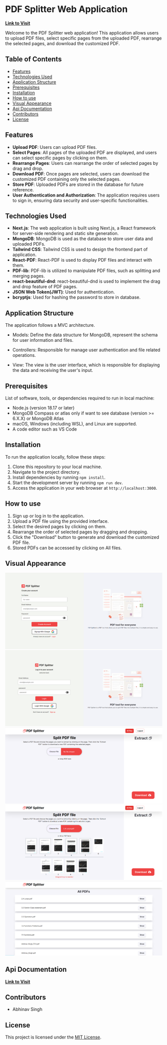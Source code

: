 # PDF Splitter Web Application 

**[Link to Visit](https://pdfsplitter-abhinav.netlify.app "Visit")**

Welcome to the PDF Splitter web application! This application allows users to upload PDF files, select specific pages from the uploaded PDF, rearrange the selected pages, and download the customized PDF.

## Table of Contents

- [Features](#features)
- [Technologies Used](#technologies-used)
- [Application Structure](#application-structure)
- [Prerequisites](#prerequisites)
- [Installation](#installation)
- [How to use](#how-to-use)
- [Visual Appearance](#visual-appearance)
- [Api Documentation](#api-documentation)
- [Contributors](#contributors)
- [License](#license)

## Features

- **Upload PDF**: Users can upload PDF files.
- **Select Pages**: All pages of the uploaded PDF are displayed, and users can select specific pages by clicking on them.
- **Rearrange Pages**: Users can rearrange the order of selected pages by drag and drop.
- **Download PDF**: Once pages are selected, users can download the customized PDF containing only the selected pages.
- **Store PDF**: Uploaded PDFs are stored in the database for future reference.
- **User Authentication and Authorization**: The application requires users to sign in, ensuring data security and user-specific functionalities.
  
## Technologies Used

- **Next.js**: The web application is built using Next.js, a React framework for server-side rendering and static site generation.
- **MongoDB**: MongoDB is used as the database to store user data and uploaded PDFs.
- **Tailwind CSS**: Tailwind CSS is used to design the frontend part of application.
- **React-PDF**: React-PDF is used to display PDF files and interact with them.
- **PDF-lib**: PDF-lib is utilized to manipulate PDF files, such as splitting and merging pages.
- **react-beautiful-dnd**: react-beautiful-dnd is used to implement the drag and drop feature of PDF pages.
- **JSON Web Token(JWT)**: Used for authentication.
- **bcryptjs**: Used for hashing the password to store in database.


## Application Structure
The application follows a MVC architecture.

- Models: Define the data structure for MongoDB, represent the schema for user information and files.

- Controllers: Responsible for manage user authentication and file related operations.

- View: The view is the user interface, which is responsible for displaying the data and receiving the user's input.


## Prerequisites

List of software, tools, or dependencies required to run in local machine:

- Node.js (version 18.17 or later)
- MongoDB Compass or atlas only if want to see database  (version >= 6.X.X) or MongoDB Atlas
- macOS, Windows (including WSL), and Linux are supported.
- A code editor such as VS Code

## Installation

To run the application locally, follow these steps:

1. Clone this repository to your local machine.
2. Navigate to the project directory.
3. Install dependencies by running `npm install`.
4. Start the development server by running `npm run dev`.
5. Access the application in your web browser at `http://localhost:3000`.

## How to use

1. Sign up or log in to the application.
2. Upload a PDF file using the provided interface.
3. Select the desired pages by clicking on them.
4. Rearrange the order of selected pages by dragging and dropping.
5. Click the "Download" button to generate and download the customized PDF file.
6. Stored PDFs can be accessed by clicking on All files.

## Visual Appearance

![alt text](/public/image-2.png)
![alt text](/public/image-1.png)
![alt text](/public/image.png)
![alt text](/public/image-4.png)
![alt text](/public/image-3.png)


## Api Documentation
**[Link to Visit](https://documenter.getpostman.com/view/30176049/2sA35A6Prf "Visit")**

## Contributors

- Abhinav Singh

## License

This project is licensed under the [MIT License](LICENSE).
